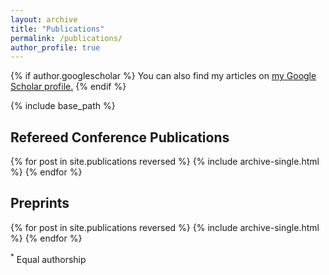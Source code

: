 ```yaml
---
layout: archive
title: "Publications"
permalink: /publications/
author_profile: true
---
```


{% if author.googlescholar %}
  You can also find my articles on <u><a href="{{author.googlescholar}}">my Google Scholar profile</a>.</u>
{% endif %}

{% include base_path %}

<h2 class="page__title">Refereed Conference Publications</h2>

{% for post in site.publications reversed %}
  {% include archive-single.html %}
{% endfor %}

<h2 class="page__title">Preprints</h2>

{% for post in site.publications reversed %}
  {% include archive-single.html %}
{% endfor %}

<sup>*</sup> Equal authorship
